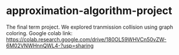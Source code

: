 # approximation-algorithm-project
The final term project. We explored tranmission collision using graph coloring.
Google colab link: https://colab.research.google.com/drive/180OL59WHVCn50vZW-6M02VNWHnnQWL4-?usp=sharing
